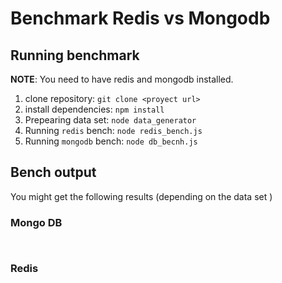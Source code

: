 # Benchmark Redis vs Mongodb
## Running benchmark
**NOTE**: You need to have redis and mongodb installed.

1. clone repository: `git clone <proyect url>`
2. install dependencies: `npm install`
3. Prepearing data set: `node data_generator`
4. Running `redis` bench: `node redis_bench.js`
5. Running `mongodb` bench: `node db_becnh.js`


## Bench output
You might get the following results (depending on the data set )
### Mongo DB 
`
`

### Redis 
`
`
    
